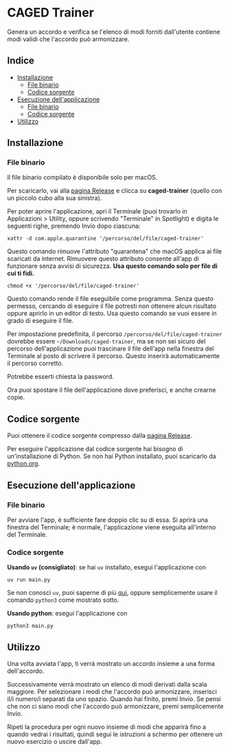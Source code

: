 # CAGED Trainer

Genera un accordo e verifica se l'elenco di modi forniti dall'utente contiene modi validi che l'accordo può armonizzare.

## Indice

- [Installazione](#installazione)
    - [File binario](#file-binario)
    - [Codice sorgente](#codice-sorgente)
- [Esecuzione dell'applicazione](#esecuzione-dellapplicazione)
    - [File binario](#file-binario-1)
    - [Codice sorgente](#codice-sorgente-1)
- [Utilizzo](#utilizzo)

## Installazione

### File binario

Il file binario compilato è disponibile solo per macOS.

Per scaricarlo, vai alla [pagina Release](https://github.com/marchfra/caged-trainer/releases) e clicca su **caged-trainer** (quello con un piccolo cubo alla sua sinistra).

Per poter aprire l'applicazione, apri il Terminale (puoi trovarlo in Applicazioni > Utility, oppure scrivendo "Terminale" in Spotlight) e digita le seguenti righe, premendo Invio dopo ciascuna:

```shell
xattr -d com.apple.quarantine '/percorso/del/file/caged-trainer'
```

Questo comando rimuove l'attributo "quarantena" che macOS applica ai file scaricati da internet. Rimuovere questo attributo consente all'app di funzionare senza avvisi di sicurezza. **Usa questo comando solo per file di cui ti fidi.**

```shell
chmod +x '/percorso/del/file/caged-trainer'
```

Questo comando rende il file eseguibile come programma. Senza questo permesso, cercando di eseguire il file potresti non ottenere alcun risultato oppure aprirlo in un editor di testo. Usa questo comando se vuoi essere in grado di eseguire il file.

Per impostazione predefinita, il percorso `/percorso/del/file/caged-trainer` dovrebbe essere `~/Downloads/caged-trainer`, ma se non sei sicuro del percorso dell'applicazione puoi trascinare il file dell'app nella finestra del Terminale al posto di scrivere il percorso. Questo inserirà automaticamente il percorso corretto.

Potrebbe esserti chiesta la password.

Ora puoi spostare il file dell'applicazione dove preferisci, e anche crearne copie.

## Codice sorgente

Puoi ottenere il codice sorgente compresso dalla [pagina Release](https://github.com/marchfra/caged-trainer/releases).

Per eseguire l'applicazione dal codice sorgente hai bisogno di un'installazione di Python. Se non hai Python installato, puoi scaricarlo da [python.org](https://python.org).

## Esecuzione dell'applicazione

### File binario

Per avviare l'app, è sufficiente fare doppio clic su di essa. Si aprirà una finestra del Terminale; è normale, l'applicazione viene eseguita all'interno del Terminale.

### Codice sorgente

**Usando `uv` (consigliato)**: se hai `uv` installato, esegui l'applicazione con

```shell
uv run main.py
```

Se non conosci `uv`, puoi saperne di più [qui](https://github.com/astral-sh/uv), oppure semplicemente usare il comando `python3` come mostrato sotto.

**Usando python**: esegui l'applicazione con

```shell
python3 main.py
```

## Utilizzo

Una volta avviata l'app, ti verrà mostrato un accordo insieme a una forma dell'accordo.

Successivamente verrà mostrato un elenco di modi derivati dalla scala maggiore. Per selezionare i modi che l'accordo può armonizzare, inserisci il/i numero/i separati da uno spazio. Quando hai finito, premi Invio. Se pensi che non ci siano modi che l'accordo può armonizzare, premi semplicemente Invio.

Ripeti la procedura per ogni nuovo insieme di modi che apparirà fino a quando vedrai i risultati, quindi segui le istruzioni a schermo per ottenere un nuovo esercizio o uscire dall'app.
